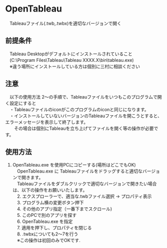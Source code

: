 # OpenTableau

　Tableauファイル(.twb,.twbx)を適切なバージョンで開く  

## 前提条件
　Tableau Desktopがデフォルトにインストールされていること  
　(C:\Program Files\Tableau\Tableau XXXX.X\bin\tableau.exe)  
　※違う場所にインストールしている方は個別に三村に相談ください  

## 注意
　以下の使用方法 2～の手順で、Tableauファイルをいつもこのプログラムで開く設定にすると  
　・Tableauファイルのiconがこのプログラムのiconと同じになります。  
　・インストールしていないバージョンのTableauファイルを開こうとすると、エラーメッセージを表示して終了します。  
　　その場合は個別にTableauを立ち上げてファイルを開く等の操作が必要です。  

## 使用方法
  1. OpenTableau.exe を使用PCにコピーする(場所はどこでもOK)  
　OpenTableau.exe に Tableauファイルをドラッグすると適切なバージョンで開きます。  
　Tableauファイルをダブルクリックで適切なバージョンで開きたい場合は、以下の操作をお願いいたします。  
　2. エクスプローラーで、適当な.twbファイル選択 → プロパティ表示  
　3. プログラム横の変更ボタン押下  
　4. その他のアプリ指定（一番下までスクロール)  
　5. このPCで別のアプリを探す  
　6. OpenTableau.exe を指定  
　7. 適用を押下し、プロパティを閉じる  
　8. .twbxについても2～7を行う  
　※この操作は初回のみでOKです.
